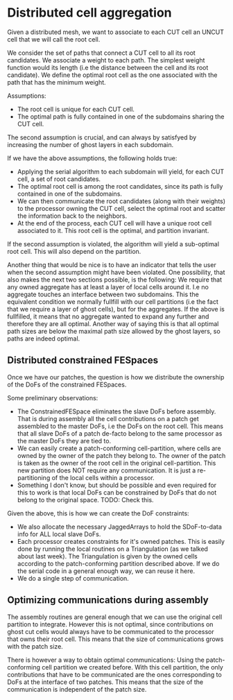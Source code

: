 
# Distributed cell aggregation

Given a distributed mesh, we want to associate to each CUT cell an UNCUT cell that we will call the root cell.

We consider the set of paths that connect a CUT cell to all its root candidates. We associate a weight to each path. The simplest weight function would its length (i.e the distance between the cell and its root candidate). We define the optimal root cell as the one associated with the path that has the minimum weight.

Assumptions:

- The root cell is unique for each CUT cell.
- The optimal path is fully contained in one of the subdomains sharing the CUT cell.

The second assumption is crucial, and can always by satisfyed by increasing the number of ghost layers in each subdomain.

If we have the above assumptions, the following holds true:

- Applying the serial algorithm to each subdomain will yield, for each CUT cell, a set of root candidates.
- The optimal root cell is among the root candidates, since its path is fully contained in one of the subdomains.
- We can then communicate the root candidates (along with their weights) to the processor owning the CUT cell, select the optimal root and scatter the information back to the neighbors.
- At the end of the process, each CUT cell will have a unique root cell associated to it. This root cell is the optimal, and partition invariant.

If the second assumption is violated, the algorithm will yield a sub-optimal root cell. This will also depend on the partition.

Another thing that would be nice is to have an indicator that tells the user when the second assumption might have been violated. One possibility, that also makes the next two sections possible, is the following: We require that any owned aggregate has at least a layer of local cells around it. I.e no aggregate touches an interface between two subdomains. This the equivalent condition we normally fullfill with our cell partitions (i.e the fact that we require a layer of ghost cells), but for the aggregates.
If the above is fullfilled, it means that no aggregate wanted to expand any further and therefore they are all optimal. Another way of saying this is that all optimal path sizes are below the maximal path size allowed by the ghost layers, so paths are indeed optimal.

## Distributed constrained FESpaces

Once we have our patches, the question is how we distribute the ownership of the DoFs of the constrained FESpaces.

Some preliminary observations:

- The ConstrainedFESpace eliminates the slave DoFs before assembly. That is during assembly all the cell contributions on a patch get assembled to the master DoFs, i.e the DoFs on the root cell. This means that all slave DoFs of a patch de-facto belong to the same processor as the master DoFs they are tied to.
- We can easily create a patch-conforming cell-partition, where cells are owned by the owner of the patch they belong to. The owner of the patch is taken as the owner of the root cell in the original cell-partition. This new partition does NOT require any communication. It is just a re-partitioning of the local cells within a processor.
- Something I don't know, but should be possible and even required for this to work is that local DoFs can be constrained by DoFs that do not belong to the original space. TODO: Check this.

Given the above, this is how we can create the DoF constraints:

- We also allocate the necessary JaggedArrays to hold the SDoF-to-data info for ALL local slave DoFs.
- Each processor creates constraints for it's owned patches. This is easily done by running the local routines on a Triangulation (as we talked about last week). The Triangulation is given by the owned cells according to the patch-conforming partition described above. If we do the serial code in a general enough way, we can reuse it here.
- We do a single step of communication.

## Optimizing communications during assembly

The assembly routines are general enough that we can use the original cell partition to integrate. However this is not optimal, since contributions on ghost cut cells would always have to be communicated to the processor that owns their root cell. This means that the size of communications grows with the patch size.

There is however a way to obtain optimal communications: Using the patch-conforming cell partition we created before. With this cell partition, the only contributions that have to be communicated are the ones corresponding to DoFs at the interface of two patches. This means that the size of the communication is independent of the patch size.
